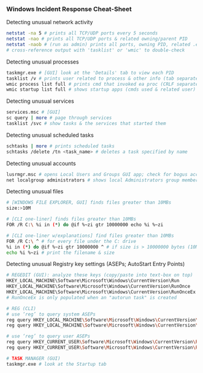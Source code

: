 ### Windows Incident Response Cheat-Sheet

Detecting unusual network activity
```bash
netstat -na 5 # prints all TCP/UDP ports every 5 seconds
netstat -nao # prints all TCP/UDP ports & related owning/parent PID
netstat -naob # (run as admin) prints all ports, owning PID, related .exe
# cross-reference output with 'tasklist' or 'wmic' to double-check
```

Detecting unusual processes 
```bash
taskmgr.exe # [GUI] look at the 'Details' tab to view each PID
tasklist /v # prints user related to process & other info (tab separated)
wmic process list full # prints cmd that invoked ea proc (CRLF separated)
wmic startup list full # shows startup apps (cmds used & related user)
```

Detecting unusual services
```bash
services.msc # [GUI]
sc query | more # page through services
tasklist /svc # show tasks & the services that started them
```

Detecting unusual scheduled tasks
```bash
schtasks | more # prints scheduled tasks
schtasks /delete /tn <task_name> # deletes a task specified by name
```

Detecting unusual accounts
```bash
lusrmgr.msc # opens Local Users and Groups GUI app; check for bogus accts
net localgroup administrators # shows local Administrators group members
```

Detecting unusual files
```bash
# [WINDOWS FILE EXPLORER, GUI] finds files greater than 10MBs
size:>10M

# [CLI one-liner] finds files greater than 10MBs
FOR /R C:\ %i in (*) do @if %~zi gtr 10000000 echo %i %~zi

# [CLI one-liner w/explanations] find files greater than 10MBs 
FOR /R C:\ ^ # for every file under the C: drive
%i in (*) do @if %~zi gtr 10000000 ^ # if size is > 10000000 bytes (10MB)
echo %i %~zi # print the filename & size
```

Detecting unusual Registry key settings (ASEPs; AutoStart Entry Points)
```bash
# REGEDIT (GUI): analyze these keys (copy/paste into text-box on top)
HKEY_LOCAL_MACHINE\Software\Microsoft\Windows\CurrentVersion\Run
HKEY_LOCAL_MACHINE\Software\Microsoft\Windows\CurrentVersion\RunOnce
HKEY_LOCAL_MACHINE\Software\Microsoft\Windows\CurrentVersion\RunOnceEx
# RunOnceEx is only populated when an "autorun task" is created

# REG (CLI)
# use ‘reg’ to query system ASEPs
reg query HKEY_LOCAL_MACHINE\Software\Microsoft\Windows\CurrentVersion\Run
reg query HKEY_LOCAL_MACHINE\Software\Microsoft\Windows\CurrentVersion\RunOnce

# use ‘reg’ to query user ASEPs
reg query HKEY_CURRENT_USER\Software\Microsoft\Windows\CurrentVersion\Run
reg query HKEY_CURRENT_USER\Software\Microsoft\Windows\CurrentVersion\RunOnce

# TASK MANAGER (GUI)
taskmgr.exe # look at the Startup tab
```
